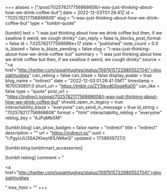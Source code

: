 +++
aliases = ["/post/702578217756868608/i-was-just-thinking-about-how-we-drink-coffee-but"]
date = 2022-12-03T01:26:41Z
id = "702578217756868608"
slug = "i-was-just-thinking-about-how-we-drink-coffee-but"
type = "tumblr-quote"

[tumblr]
text = "i was just thinking about how we drink coffee but then, if we swallow it weird, we cough drinky"
can_reply = false
is_blocks_post_format = false
id = 7.025782177568686e+17
state = "published"
note_count = 0.0
is_blazed = false
is_blaze_pending = false
slug = "i-was-just-thinking-about-how-we-drink-coffee-but"
summary = "i was just thinking about how we drink coffee but then, if we swallow it weird, we cough drinky"
source = "<a href=\"http://twitter.com/josiahhughes/status/1597615722980552704\">@josiahhughes</a>"
can_reblog = false
can_blaze = false
display_avatar = true
blog_name = "indirect"
date = "2022-12-03 01:26:41 GMT"
timestamp = 1670030801.0
short_url = "https://tmblr.co/ZY3jbyd03ogeKq00"
can_like = false
type = "quote"
post_url = "https://indirect.io/post/702578217756868608/i-was-just-thinking-about-how-we-drink-coffee-but"
should_open_in_legacy = true
interactability_blaze = "everyone"
can_send_in_message = true
id_string = "702578217756868608"
format = "html"
interactability_reblog = "everyone"
reblog_key = "AJPqMbGM"

[tumblr.blog]
can_show_badges = false
name = "indirect"
title = "indirect"
description = ""
url = "https://indirect.io/"
uuid = "t:PgyUJU3SA2Klwyt81UWAwQ"
updated = 1739939727.0

[tumblr.blog.tumblrmart_accessories]

[tumblr.reblog]
comment = "<p><a href=\"http://twitter.com/josiahhughes/status/1597615722980552704\">@josiahhughes</a></p>"
tree_html = ""
+++

